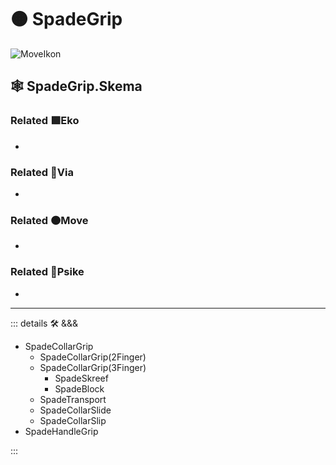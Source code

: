 # 🟠 <move>SpadeGrip</move>

![MoveIkon](/Move/Move_Ikon.png)

## 🕸 SpadeGrip.Skema

### Related 🟩<eko>Eko</eko>

-

### Related 🔻<via>Via</via>

-

### Related 🟠<move>Move</move>

-

### Related 💜<psike>Psike</psike>

-

---

<!-- =================================================== -->
<!-- =================================================== -->
<!-- =================================================== -->
<!-- =================================================== -->
<!-- =================================================== -->
::: details 🛠 <dev>&&&</dev>

- SpadeCollarGrip
    - SpadeCollarGrip(2Finger)
    - SpadeCollarGrip(3Finger)
        - SpadeSkreef
        - SpadeBlock
    - SpadeTransport
    - SpadeCollarSlide
    - SpadeCollarSlip
- SpadeHandleGrip

:::
